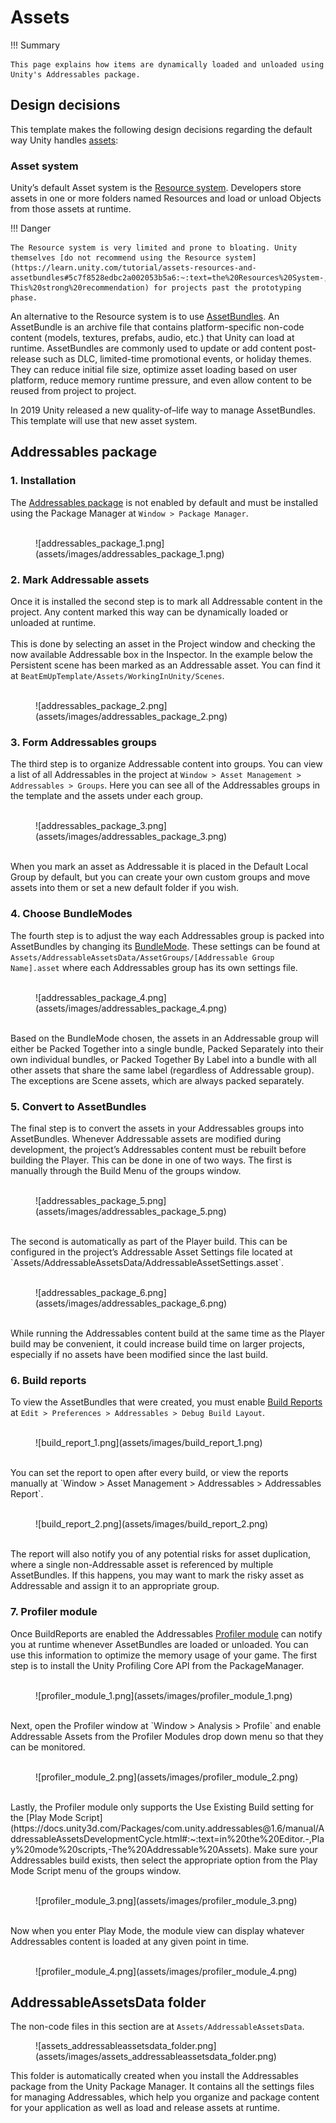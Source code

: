 # Assets

!!! Summary

    This page explains how items are dynamically loaded and unloaded using Unity's Addressables package.

## Design decisions

This template makes the following design decisions regarding the default way Unity handles [assets](https://docs.unity3d.com/6000.0/Documentation/Manual/AssetWorkflow.html):

### Asset system

Unity’s default Asset system is the [Resource system](https://docs.unity3d.com/6000.0/Documentation/Manual/UnderstandingPerformanceResourcesFolder.html). Developers store assets in one or more folders named Resources and load or unload Objects from those assets at runtime.

!!! Danger

    The Resource system is very limited and prone to bloating. Unity themselves [do not recommend using the Resource system](https://learn.unity.com/tutorial/assets-resources-and-assetbundles#5c7f8528edbc2a002053b5a6:~:text=the%20Resources%20System-,Don%27t%20use%20it.,-This%20strong%20recommendation) for projects past the prototyping phase.

An alternative to the Resource system is to use [AssetBundles](https://docs.unity3d.com/Manual/AssetBundlesIntro.html). An AssetBundle is an archive file that contains platform-specific non-code content (models, textures, prefabs, audio, etc.) that Unity can load at runtime. AssetBundles are commonly used to update or add content post-release such as DLC, limited-time promotional events, or holiday themes. They can reduce initial file size, optimize asset loading based on user platform, reduce memory runtime pressure, and even allow content to be reused from project to project.

In 2019 Unity released a new quality-of–life way to manage AssetBundles. This template will use that new asset system.

## Addressables package

### 1. Installation
The [Addressables package](https://docs.unity3d.com/Packages/com.unity.addressables@1.21/manual/index.html) is not enabled by default and must be installed using the Package Manager at  `Window > Package Manager`.<br>
<br>
<figure markdown="span">
    ![addressables_package_1.png](assets/images/addressables_package_1.png)
</figure>

### 2. Mark Addressable assets

Once it is installed the second step is to mark all Addressable content in the project. Any content marked this way can be dynamically loaded or unloaded at runtime.<br>
<br>
This is done by selecting an asset in the Project window and checking the now available Addressable box in the Inspector. In the example below the Persistent scene has been marked as an Addressable asset. You can find it at `BeatEmUpTemplate/Assets/WorkingInUnity/Scenes`.<br>
<br>
<figure markdown="span">
    ![addressables_package_2.png](assets/images/addressables_package_2.png)
</figure>

### 3. Form Addressables groups

The third step is to organize Addressable content into groups. You can view a list of all Addressables in the project at `Window > Asset Management > Addressables > Groups`. Here you can see all of the Addressables groups in the template and the assets under each group.<br>
<br>
<figure markdown="span">
    ![addressables_package_3.png](assets/images/addressables_package_3.png)
</figure>
<br>
When you mark an asset as Addressable it is placed in the Default Local Group by default, but you can create your own custom groups and move assets into them or set a new default folder if you wish.<br>

### 4. Choose BundleModes

The fourth step is to adjust the way each Addressables group is packed into AssetBundles by changing its [BundleMode](https://docs.unity3d.com/Packages/com.unity.addressables@2.3/manual/PackingGroupsAsBundles.html). These settings can be found at `Assets/AddressableAssetsData/AssetGroups/[Addressable Group Name].asset` where each Addressables group has its own settings file.<br>
<br>
<figure markdown="span">
    ![addressables_package_4.png](assets/images/addressables_package_4.png)
</figure>
<br>
Based on the BundleMode chosen, the assets in an Addressable group will either be Packed Together into a single bundle, Packed Separately into their own individual bundles, or Packed Together By Label into a bundle with all other assets that share the same label (regardless of Addressable group). The exceptions are Scene assets, which are always packed separately.

### 5. Convert to AssetBundles

The final step is to convert the assets in your Addressables groups into AssetBundles. Whenever Addressable assets are modified during development, the project’s Addressables content must be rebuilt before building the Player. This can be done in one of two ways. The first is manually through the Build Menu of the groups window.<br>
<br>
<figure markdown="span">
    ![addressables_package_5.png](assets/images/addressables_package_5.png)
</figure>
<br>
The second is automatically as part of the Player build. This can be configured in the project’s Addressable Asset Settings file located at `Assets/AddressableAssetsData/AddressableAssetSettings.asset`. <br>
<br>
<figure markdown="span">
    ![addressables_package_6.png](assets/images/addressables_package_6.png)
</figure>
<br>
While running the Addressables content build at the same time as the Player build may be convenient, it could increase build time on larger projects, especially if no assets have been modified since the last build.

### 6. Build reports

To view the AssetBundles that were created, you must enable [Build Reports](https://docs.unity3d.com/Packages/com.unity.addressables@1.21/manual/BuildLayoutReport.html) at `Edit > Preferences > Addressables > Debug Build Layout`.<br>
<br>
<figure markdown="span">
    ![build_report_1.png](assets/images/build_report_1.png)
</figure>
<br>
You can set the report to open after every build, or view the reports manually at `Window > Asset Management > Addressables > Addressables Report`.<br>
<br>
<figure markdown="span">
    ![build_report_2.png](assets/images/build_report_2.png)
</figure>
<br>
The report will also notify you of any potential risks for asset duplication, where a single non-Addressable asset is referenced by multiple AssetBundles. If this happens, you may want to mark the risky asset as Addressable and assign it to an appropriate group.

### 7. Profiler module

Once BuildReports are enabled the Addressables [Profiler module](https://docs.unity3d.com/Packages/com.unity.addressables@1.21/manual/ProfilerModule.html) can notify you at runtime whenever AssetBundles are loaded or unloaded. You can use this information to optimize the memory usage of your game. The first step is to install the Unity Profiling Core API from the PackageManager.<br>
<br>
<figure markdown="span">
    ![profiler_module_1.png](assets/images/profiler_module_1.png)
</figure>
<br>
Next, open the Profiler window at `Window > Analysis > Profile` and enable Addressable Assets from the Profiler Modules drop down menu so that they can be monitored.<br>
<br>
<figure markdown="span">
    ![profiler_module_2.png](assets/images/profiler_module_2.png)
</figure>
<br>
Lastly, the Profiler module only supports the Use Existing Build setting for the [Play Mode Script](https://docs.unity3d.com/Packages/com.unity.addressables@1.6/manual/AddressableAssetsDevelopmentCycle.html#:~:text=in%20the%20Editor.-,Play%20mode%20scripts,-The%20Addressable%20Assets). Make sure your Addressables build exists, then select the appropriate option from the Play Mode Script menu of the groups window.<br>
<br>
<figure markdown="span">
    ![profiler_module_3.png](assets/images/profiler_module_3.png)
</figure>
<br>
Now when you enter Play Mode, the module view can display whatever Addressables content is loaded at any given point in time.<br>
<br>
<figure markdown="span">
    ![profiler_module_4.png](assets/images/profiler_module_4.png)
</figure>

## AddressableAssetsData folder

The non-code files in this section are at `Assets/AddressableAssetsData`.

<figure markdown="span">
    ![assets_addressableassetsdata_folder.png](assets/images/assets_addressableassetsdata_folder.png)
</figure>

This folder is automatically created when you install the Addressables package from the Unity Package Manager. It contains all the settings files for managing Addressables, which help you organize and package content for your application as well as load and release assets at runtime.